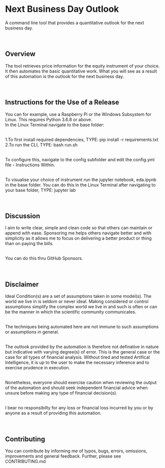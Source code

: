 # Next Business Day Outlook

A command line tool that provides a quantitative outlook for the next business day.<br/><br/><br/>

## Overview

The tool retrieves price information for the equity instrument of your choice. It then automates the basic quantitative work. What you will see as a result of this automation is the outlook for the next business day.<br/><br/><br/>

## Instructions for the Use of a Release

You can for example, use a Raspberry Pi or the Windows Subsystem for Linux. This requires Python 3.6.8 or above.<br/>
In the Linux Terminal navigate to the base folder:<br/><br/>

1.To first install required dependencies, TYPE: pip install -r requirements.txt<br/>
2.To run the CLI, TYPE: bash run.sh<br/><br/>

To configure this, navigate to the config subfolder and edit the config.yml file - Instructions Within.<br/><br/>

To visualise your choice of instrument run the jupyter notebook, eda.ipynb in the base folder. You can do this in the Linux Terminal after navigating to your base folder, TYPE: jupyter lab<br/><br/><br/>

## Discussion

I aim to write clear, simple and clean code so that others can maintain or append with ease. Sponsoring me helps others navigate better and with simplicity as it allows me to focus on delivering a better product or thing than on paying the bills.<br/><br/>

You can do this thru GitHub Sponsors.<br/><br/><br/>

## Disclaimer

Ideal Condition(s) are a set of assumptions taken in some model(s). The world we live in is seldom or never ideal. Making considered or control assumptions simplify the complex world we live in and such is often or can be the manner in which the scientific community communicates.<br/><br/>

The techniques being automated here are not immune to such assumptions or assumptions in general.<br/><br/>

The outlook provided by the automation is therefore not definative in nature but indicative with varying degree(s) of error. This is the general case or the case for all types of financial analysis. Without tired and tested Artifical Intelligence, it is up to the user to make the necessary inference and to exercise prudence in execution.<br/><br/>

Nonetheless, everyone should exercise caution when reviewing the output of the automation and should seek independent financial advice when unsure before making any type of financial decision(s).<br/><br/>

I bear no responsibilty for any loss or financial loss incurred by you or by anyone as a result of providing this automation.<br/><br/><br/>

## Contributing

You can contribute by informing me of typos, bugs, errors, omissions, improvements and general feedback. Further, please see CONTRIBUTING.md<br/><br/><br/>


